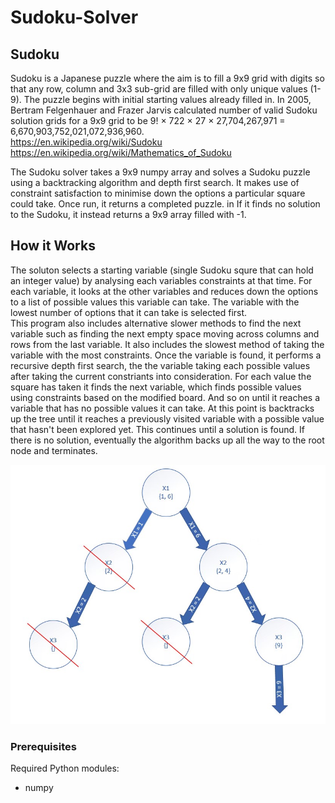 # Sudoku-Solver

## Sudoku
Sudoku is a Japanese puzzle where the aim is to fill a 9x9 grid with digits so that any row, column and 3x3 sub-grid are filled with only unique values (1-9). The puzzle begins with initial starting values already filled in. In 2005, Bertram Felgenhauer and Frazer Jarvis calculated number of valid Sudoku solution grids for a 9x9 grid to be 9! × 722 × 27 × 27,704,267,971 = 6,670,903,752,021,072,936,960.    
https://en.wikipedia.org/wiki/Sudoku    
https://en.wikipedia.org/wiki/Mathematics_of_Sudoku

The Sudoku solver takes a 9x9 numpy array and solves a Sudoku puzzle using a backtracking algorithm and depth first search. It makes use of constraint satisfaction to minimise down the options a particular square could take. Once run, it returns a completed puzzle. in If it finds no solution to the Sudoku, it instead returns a 9x9 array filled with -1.

## How it Works
The soluton selects a starting variable (single Sudoku squre that can hold an integer value) by analysing each variables constraints at that time. For each variable, it looks at the other variables and reduces down the options to a list of possible values this variable can take. The variable with the lowest number of options that it can take is selected first.    
This program also includes alternative slower methods to find the next variable such as finding the next empty space moving across columns and rows from the last variable. It also includes the slowest method of taking the variable with the most constraints.
Once the variable is found, it performs a recursive depth first search, the the variable taking each possible values after taking the current constriants into consideration. For each value the square has taken it finds the next variable, which finds possible values using constraints based on the modified board. And so on until it reaches a variable that has no possible values it can take. At this point is backtracks up the tree until it reaches a previously visited variable with a possible value that hasn't been explored yet. This continues until a solution is found. If there is no solution, eventually the algorithm backs up all the way to the root node and terminates.

![Depth First Search](images/depth-first-search.jpg)

### Prerequisites
Required Python modules:
- numpy

